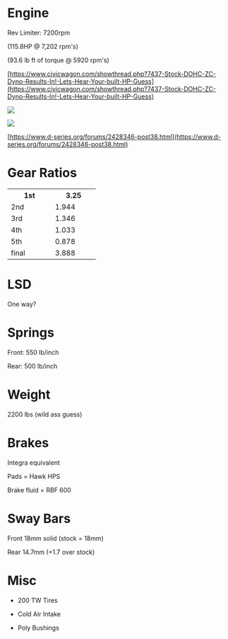 # Engine

Rev Limiter: 7200rpm

(115.8HP @ 7,202 rpm's)

(93.6 lb ft of torque @ 5920 rpm's)

[https://www.civicwagon.com/showthread.php?7437-Stock-DOHC-ZC-Dyno-Results-In!-Lets-Hear-Your-built-HP-Guess](https://www.civicwagon.com/showthread.php?7437-Stock-DOHC-ZC-Dyno-Results-In!-Lets-Hear-Your-built-HP-Guess)

![](https://lh3.googleusercontent.com/jrXFPbfTt7FiUxcA8832-bRUl1O-EF2sftFtIm5yKtoozwMkMFcfGsYtNbYeG9ZMonJrRqe1bOt1eS1KJ9J27B3Ezcslv3awRnFUdUkblm_br_W9LZcXf5aTFs5ZWtKlfTY1oq18)

![](https://lh3.googleusercontent.com/4JVOVR6s_6mwFPQJyysZsNuWN1rzcjz00bpybz0T8L3ho9k5BWAl1OHv9QrXKW6OpQIwOUJnrRkeZrHpY3FCAgNNwVCX_ygY5Gqkfn9o8rwf_JVqy--jo9-Qv1ISMbF75jM9t6RX)

[https://www.d-series.org/forums/2428346-post38.html](https://www.d-series.org/forums/2428346-post38.html)

# Gear Ratios

<table><colgroup><col width="100"><col width="100"></colgroup><tbody><tr><th><span><span>1st</span></span></th><th><span><span>3.25</span></span></th></tr><tr><td><span><span>2nd</span></span></td><td><span><span>1.944</span></span></td></tr><tr><td><span><span>3rd</span></span></td><td><span><span>1.346</span></span></td></tr><tr><td><span><span>4th</span></span></td><td><span><span>1.033</span></span></td></tr><tr><td><span><span>5th</span></span></td><td><span><span>0.878</span></span></td></tr><tr><td><span><span>final</span></span></td><td><span><span>3.888</span></span></td></tr></tbody></table>

# LSD

One way?

# Springs

Front: 550 lb/inch

Rear: 500 lb/inch

# Weight

2200 lbs (wild ass guess)

# Brakes

Integra equivalent

Pads = Hawk HPS

Brake fluid = RBF 600

# Sway Bars

Front 18mm solid (stock = 18mm)

Rear 14.7mm (+1.7 over stock)

# Misc

- 200 TW Tires

- Cold Air Intake

- Poly Bushings


